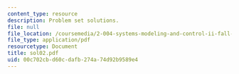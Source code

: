 ```yaml
---
content_type: resource
description: Problem set solutions.
file: null
file_location: /coursemedia/2-004-systems-modeling-and-control-ii-fall-2007/00c702cbd60cdafb274a74d92b9589e4_sol02.pdf
file_type: application/pdf
resourcetype: Document
title: sol02.pdf
uid: 00c702cb-d60c-dafb-274a-74d92b9589e4
---
```


